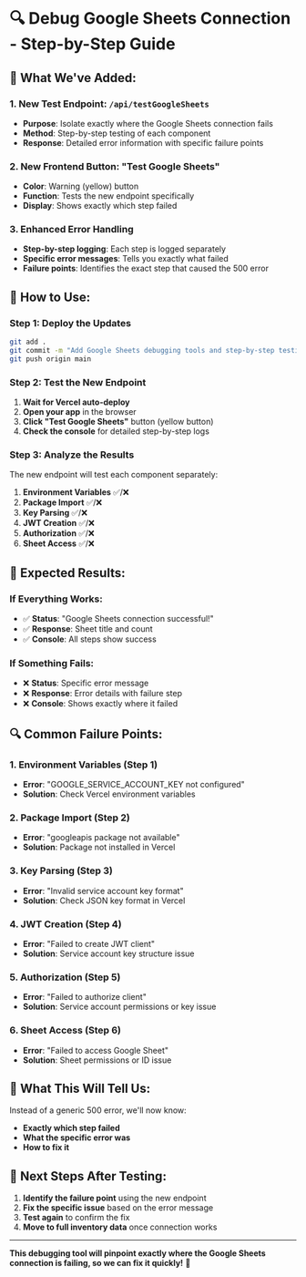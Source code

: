 # 🔍 Debug Google Sheets Connection - Step-by-Step Guide

## 🎯 **What We've Added:**

### **1. New Test Endpoint: `/api/testGoogleSheets`**
- **Purpose**: Isolate exactly where the Google Sheets connection fails
- **Method**: Step-by-step testing of each component
- **Response**: Detailed error information with specific failure points

### **2. New Frontend Button: "Test Google Sheets"**
- **Color**: Warning (yellow) button
- **Function**: Tests the new endpoint specifically
- **Display**: Shows exactly which step failed

### **3. Enhanced Error Handling**
- **Step-by-step logging**: Each step is logged separately
- **Specific error messages**: Tells you exactly what failed
- **Failure points**: Identifies the exact step that caused the 500 error

## 🔧 **How to Use:**

### **Step 1: Deploy the Updates**
```bash
git add .
git commit -m "Add Google Sheets debugging tools and step-by-step testing"
git push origin main
```

### **Step 2: Test the New Endpoint**
1. **Wait for Vercel auto-deploy**
2. **Open your app** in the browser
3. **Click "Test Google Sheets"** button (yellow button)
4. **Check the console** for detailed step-by-step logs

### **Step 3: Analyze the Results**
The new endpoint will test each component separately:

1. **Environment Variables** ✅/❌
2. **Package Import** ✅/❌  
3. **Key Parsing** ✅/❌
4. **JWT Creation** ✅/❌
5. **Authorization** ✅/❌
6. **Sheet Access** ✅/❌

## 🚨 **Expected Results:**

### **If Everything Works:**
- ✅ **Status**: "Google Sheets connection successful!"
- ✅ **Response**: Sheet title and count
- ✅ **Console**: All steps show success

### **If Something Fails:**
- ❌ **Status**: Specific error message
- ❌ **Response**: Error details with failure step
- ❌ **Console**: Shows exactly where it failed

## 🔍 **Common Failure Points:**

### **1. Environment Variables (Step 1)**
- **Error**: "GOOGLE_SERVICE_ACCOUNT_KEY not configured"
- **Solution**: Check Vercel environment variables

### **2. Package Import (Step 2)**
- **Error**: "googleapis package not available"
- **Solution**: Package not installed in Vercel

### **3. Key Parsing (Step 3)**
- **Error**: "Invalid service account key format"
- **Solution**: Check JSON key format in Vercel

### **4. JWT Creation (Step 4)**
- **Error**: "Failed to create JWT client"
- **Solution**: Service account key structure issue

### **5. Authorization (Step 5)**
- **Error**: "Failed to authorize client"
- **Solution**: Service account permissions or key issue

### **6. Sheet Access (Step 6)**
- **Error**: "Failed to access Google Sheet"
- **Solution**: Sheet permissions or ID issue

## 🎯 **What This Will Tell Us:**

Instead of a generic 500 error, we'll now know:
- **Exactly which step failed**
- **What the specific error was**
- **How to fix it**

## 🚀 **Next Steps After Testing:**

1. **Identify the failure point** using the new endpoint
2. **Fix the specific issue** based on the error message
3. **Test again** to confirm the fix
4. **Move to full inventory data** once connection works

---

**This debugging tool will pinpoint exactly where the Google Sheets connection is failing, so we can fix it quickly!** 🎯
